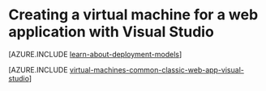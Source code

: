 <properties
	pageTitle="Create a virtual machine for a web application | Azure"
	description="Creating a VM for a web project using Visual Studio and Linux."
	services="virtual-machines-linux"
	documentationCenter=""
	authors="TomArcher"
	manager="douge"
	editor=""
	tags="azure-service-management"/>

<tags
	ms.service="virtual-machines-linux"
	ms.date="06/01/2016"
	wacn.date=""/>

# Creating a virtual machine for a web application with Visual Studio

[AZURE.INCLUDE [learn-about-deployment-models](../includes/learn-about-deployment-models-classic-include.md)]

[AZURE.INCLUDE [virtual-machines-common-classic-web-app-visual-studio](../includes/virtual-machines-common-classic-web-app-visual-studio.md)]

